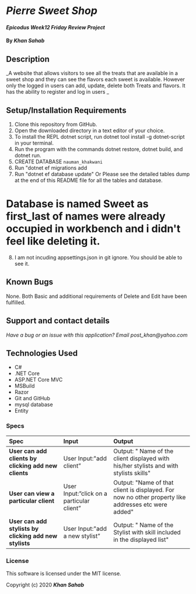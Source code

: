 # _Pierre Sweet Shop_

#### _Epicodus Week12 Friday Review Project_

#### By _**Khan Sahab**_

## Description

_A website that allows visitors to see all the treats that are available in a sweet shop and they can see the flavors each sweet is available. However only the logged in users can add, update, delete both Treats and flavors. It has the ability to register and log in users _

## Setup/Installation Requirements

1. Clone this repository from GitHub.
2. Open the downloaded directory in a text editor of your choice.
3. To install the REPL dotnet script, run dotnet tool install -g dotnet-script in your terminal.
4. Run the program with the commands dotnet restore, dotnet build, and dotnet run.
5. CREATE DATABASE `nauman_khakwani`
6. Run "dotnet ef migrations add <yourtag>
7. Run "dotnet ef database update"
Or Please see the detailed tables dump at the end of this README file for all the tables and database.

# Database is named Sweet as first_last of names were already occupied in workbench and i didn't feel like deleting it.

8. I am not incuding appsettings.json in git ignore. You should be able to see it.



## Known Bugs
 
None. Both Basic and additional requirements of Delete and Edit have been fulfilled.
 
## Support and contact details

_Have a bug or an issue with this application? Email post_khan@yahoo.com_

## Technologies Used

* C#
* .NET Core
* ASP.NET Core MVC
* MSBuild
* Razor
* Git and GitHub
* mysql database
* Entity

### Specs
| Spec | Input | Output |
| :------------- | :------------- | :------------- |
| **User can add clients by clicking add new clients** | User Input:"add client” | Output: " Name of the client displayed with his/her stylists and with stylists skills" |
| **User can view a particular client** | User Input:”click on a particular client” | Output: "Name of that client is displayed. For now no other property like addresses etc were added" |
| **User can add stylists by clicking add new stylists** | User Input:"add a new stylist” | Output: " Name of the Stylist with skill included in the displayed list" |


### License

This software is licensed under the MIT license.

Copyright (c) 2020 **_Khan Sahab_**